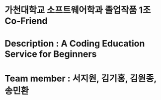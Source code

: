 # 가천대학교 소프트웨어학과 졸업작품 1조 Co-Friend
# Description : A Coding Education Service for Beginners
# Team member : 서지원, 김기홍, 김원종, 송민환
